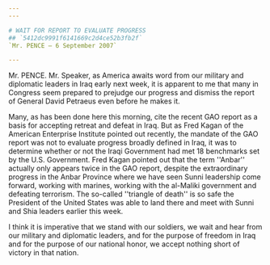 ```yaml
---
---

# WAIT FOR REPORT TO EVALUATE PROGRESS
## `5412dc9991f6141669c2d4ce52b3fb2f`
`Mr. PENCE — 6 September 2007`

---
```



Mr. PENCE. Mr. Speaker, as America awaits word from our military and 
diplomatic leaders in Iraq early next week, it is apparent to me that 
many in Congress seem prepared to prejudge our progress and dismiss the 
report of General David Petraeus even before he makes it.

Many, as has been done here this morning, cite the recent GAO report 
as a basis for accepting retreat and defeat in Iraq. But as Fred Kagan 
of the American Enterprise Institute pointed out recently, the mandate 
of the GAO report was not to evaluate progress broadly defined in Iraq, 
it was to determine whether or not the Iraqi Government had met 18 
benchmarks set by the U.S. Government. Fred Kagan pointed out that the 
term ''Anbar'' actually only appears twice in the GAO report, despite 
the extraordinary progress in the Anbar Province where we have seen 
Sunni leadership come forward, working with marines, working with the 
al-Maliki government and defeating terrorism. The so-called ''triangle 
of death'' is so safe the President of the United States was able to 
land there and meet with Sunni and Shia leaders earlier this week.

I think it is imperative that we stand with our soldiers, we wait and 
hear from our military and diplomatic leaders, and for the purpose of 
freedom in Iraq and for the purpose of our national honor, we accept 
nothing short of victory in that nation.
